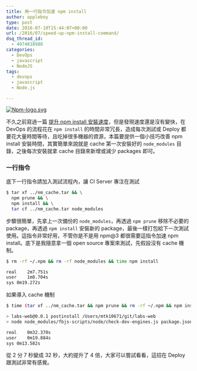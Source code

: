 ```yaml
---
title: 用一行指令加速 npm install
author: appleboy
type: post
date: 2016-07-10T15:44:07+00:00
url: /2016/07/speed-up-npm-install-command/
dsq_thread_id:
  - 4974818988
categories:
  - DevOps
  - javascript
  - NodeJS
tags:
  - devops
  - javascript
  - Node.js

---
```

<a data-flickr-embed="true"  href="https://www.flickr.com/photos/appleboy/24588632402/in/dateposted-public/" title="Npm-logo.svg"><img src="https://i2.wp.com/farm2.staticflickr.com/1564/24588632402_35c2cab0b6_z.jpg?resize=640%2C249&#038;ssl=1" alt="Npm-logo.svg" data-recalc-dims="1" /></a>

不久之前寫過一篇 [提升 npm install 安裝速度][1]，但是發現速度還是沒有變快，在 DevOps 的流程花在 `npm install` 的時間非常冗長，造成每次測試或 Deploy 都要花大量時間等待，且吃掉很多機器的資源，本篇要提供一個小技巧改善 npm install 安裝時間，其實簡單來說就是 cache 第一次安裝好的 `node_modules` 目錄，之後每次安裝就拿 cache 目錄來新增或減少 packages 即可。

<!--more-->

### 一行指令

底下一行指令請加入測試流程內，讓 CI Server 專注在測試

```bash
$ tar xf ../nm_cache.tar && \
  npm prune && \
  npm install && \
  tar cf ../nm_cache.tar node_modules
```

步驟很簡單，先拿上一次備份的 `node_modules`，再透過 `npm prune` 移除不必要的 package，再透過 `npm install` 安裝新的 package，最後一樣打包給下一次測試使用。這指令非常好用，不管你是不是用 npm@3 都很需要這指令加速 npm install。底下是我隨意拿一個 open source 專案來測試，先假設沒有 cache 機制。

```bash
$ rm -rf ~/.npm && rm -rf node_modules && time npm install

real    2m7.751s
user    1m8.704s
sys 0m19.272s
```

如果導入 cache 機制

```bash
$ time (tar xf ../nm_cache.tar && npm prune && rm -rf ~/.npm && npm install && tar cf ../nm_cache.tar node_modules)

> labs-web@0.0.1 postinstall /Users/mtk10671/git/labs-web
> node node_modules/fbjs-scripts/node/check-dev-engines.js package.json

real    0m32.370s
user    0m19.884s
sys 0m13.582s
```

從 2 分 7 秒變成 32 秒，大約提升了 4 倍，大家可以嘗試看看，這招在 Deploy 跟測試非常有感覺。

 [1]: https://blog.wu-boy.com/2016/01/speed-up-npm-install/